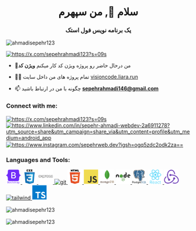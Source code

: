 <h1 align="center">سلام 👋, من سپهرم</h1>
<h3 align="center">یک برنامه نویس فول استک</h3>

<p align="left"> <img src="https://komarev.com/ghpvc/?username=ahmadisepehr123&label=Profile%20views&color=0e75b6&style=flat" alt="ahmadisepehr123" /> </p>

<p align="left"> <a href="https://twitter.com/https://x.com/sepehrahmadi123?s=09s" target="blank"><img src="https://img.shields.io/twitter/follow/https://x.com/sepehrahmadi123?s=09s?logo=twitter&style=for-the-badge" alt="https://x.com/sepehrahmadi123?s=09s" /></a> </p>

- 🔭من درحال حاضر رو پروژه ویژن کد کار میکنم **ویژن کد**

- 👨‍💻 تمام پروژه های من داخل سایت [visioncode.liara.run](visioncode.liara.run)

- 📫 چگونه با من در ارتباط باشید **sepehrahmadi146@gmail.com**

<h3 align="left">Connect with me:</h3>
<p align="left">
<a href="https://twitter.com/https://x.com/sepehrahmadi123?s=09s" target="blank"><img align="center" src="https://raw.githubusercontent.com/rahuldkjain/github-profile-readme-generator/master/src/images/icons/Social/twitter.svg" alt="https://x.com/sepehrahmadi123?s=09s" height="30" width="40" /></a>
<a href="https://linkedin.com/in/https://www.linkedin.com/in/sepehr-ahmadi-webdev-2a6911278?utm_source=share&utm_campaign=share_via&utm_content=profile&utm_medium=android_app" target="blank"><img align="center" src="https://raw.githubusercontent.com/rahuldkjain/github-profile-readme-generator/master/src/images/icons/Social/linked-in-alt.svg" alt="https://www.linkedin.com/in/sepehr-ahmadi-webdev-2a6911278?utm_source=share&utm_campaign=share_via&utm_content=profile&utm_medium=android_app" height="30" width="40" /></a>
<a href="https://instagram.com/https://www.instagram.com/sepehrweb.dev?igsh=ogq5zdc2odk2za==" target="blank"><img align="center" src="https://raw.githubusercontent.com/rahuldkjain/github-profile-readme-generator/master/src/images/icons/Social/instagram.svg" alt="https://www.instagram.com/sepehrweb.dev?igsh=ogq5zdc2odk2za==" height="30" width="40" /></a>
</p>

<h3 align="left">Languages and Tools:</h3>
<p align="left"> <a href="https://getbootstrap.com" target="_blank" rel="noreferrer"> <img src="https://raw.githubusercontent.com/devicons/devicon/master/icons/bootstrap/bootstrap-plain-wordmark.svg" alt="bootstrap" width="40" height="40"/> </a> <a href="https://www.w3schools.com/css/" target="_blank" rel="noreferrer"> <img src="https://raw.githubusercontent.com/devicons/devicon/master/icons/css3/css3-original-wordmark.svg" alt="css3" width="40" height="40"/> </a> <a href="https://expressjs.com" target="_blank" rel="noreferrer"> <img src="https://raw.githubusercontent.com/devicons/devicon/master/icons/express/express-original-wordmark.svg" alt="express" width="40" height="40"/> </a> <a href="https://git-scm.com/" target="_blank" rel="noreferrer"> <img src="https://www.vectorlogo.zone/logos/git-scm/git-scm-icon.svg" alt="git" width="40" height="40"/> </a> <a href="https://www.w3.org/html/" target="_blank" rel="noreferrer"> <img src="https://raw.githubusercontent.com/devicons/devicon/master/icons/html5/html5-original-wordmark.svg" alt="html5" width="40" height="40"/> </a> <a href="https://developer.mozilla.org/en-US/docs/Web/JavaScript" target="_blank" rel="noreferrer"> <img src="https://raw.githubusercontent.com/devicons/devicon/master/icons/javascript/javascript-original.svg" alt="javascript" width="40" height="40"/> </a> <a href="https://www.mongodb.com/" target="_blank" rel="noreferrer"> <img src="https://raw.githubusercontent.com/devicons/devicon/master/icons/mongodb/mongodb-original-wordmark.svg" alt="mongodb" width="40" height="40"/> </a> <a href="https://nodejs.org" target="_blank" rel="noreferrer"> <img src="https://raw.githubusercontent.com/devicons/devicon/master/icons/nodejs/nodejs-original-wordmark.svg" alt="nodejs" width="40" height="40"/> </a> <a href="https://www.postgresql.org" target="_blank" rel="noreferrer"> <img src="https://raw.githubusercontent.com/devicons/devicon/master/icons/postgresql/postgresql-original-wordmark.svg" alt="postgresql" width="40" height="40"/> </a> <a href="https://reactjs.org/" target="_blank" rel="noreferrer"> <img src="https://raw.githubusercontent.com/devicons/devicon/master/icons/react/react-original-wordmark.svg" alt="react" width="40" height="40"/> </a> <a href="https://redux.js.org" target="_blank" rel="noreferrer"> <img src="https://raw.githubusercontent.com/devicons/devicon/master/icons/redux/redux-original.svg" alt="redux" width="40" height="40"/> </a> <a href="https://tailwindcss.com/" target="_blank" rel="noreferrer"> <img src="https://www.vectorlogo.zone/logos/tailwindcss/tailwindcss-icon.svg" alt="tailwind" width="40" height="40"/> </a> <a href="https://www.typescriptlang.org/" target="_blank" rel="noreferrer"> <img src="https://raw.githubusercontent.com/devicons/devicon/master/icons/typescript/typescript-original.svg" alt="typescript" width="40" height="40"/> </a> </p>

<p><img align="center" src="https://github-readme-stats.vercel.app/api/top-langs?username=ahmadisepehr123&show_icons=true&locale=en&layout=compact" alt="ahmadisepehr123" /></p>

<p><img align="center" src="https://github-readme-streak-stats.herokuapp.com/?user=ahmadisepehr123&" alt="ahmadisepehr123" /></p>
